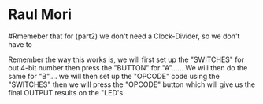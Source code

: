 # Raul Mori

#Rmemeber that for (part2) we don't need a Clock-Divider, so we don't have to 

Remember the way this works is, we will first set up the "SWITCHES" for out 4-bit number then press the "BUTTON" for "A"......
We will then do the same for "B"....
we will then set up the "OPCODE" code using the "SWITCHES" then we will press the "OPCODE" button which will give us the final OUTPUT results on the "LED's
